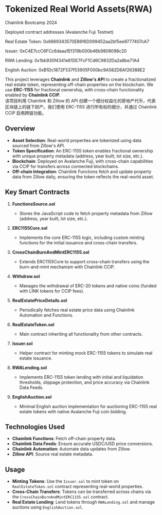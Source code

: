 # Tokenized Real World Assets(RWA)

Chainlink Bootcamp 2024

Deployed contract addresses (Avalanche Fuji Testnet)

Real Estate Token: 0x6669343570E86f6D099452aa2bf5ee9777407cA7

Issuer: 0xC4E7ccC6FCc6daaa1Ef319b000b46b9808098c20

RWA Lending: 0x1bb930f4341e61DE7FcF1Cd6C9832Da2a8be71A4

English Auction: 0xB1Dc1872F537f53905F000bc9A582D6Af26388E2

This project leverages **Chainlink** and **Zillow's API** to create a fractionalized real estate token, representing off-chain properties on the blockchain. We use **ERC-1155** for fractional ownership, with cross-chain functionality enabled by **Chainlink CCIP**.<br>
 该项目利用 Chainlink 和 Zillow 的 API 创建一个细分权益化的房地产代币，代表区块链上的链下财产。我们使用 ERC-1155 进行所有权的细分，并通过 Chainlink CCIP 启用跨链功能。

## Overview

- **Asset Selection**: Real-world properties are tokenized using data sourced from Zillow's API.
- **Token Specification**: An ERC-1155 token enables fractional ownership with unique property metadata (address, year built, lot size, etc.).
- **Blockchain**: Deployed on Avalanche Fuji, with cross-chain capabilities via CCIP for transfers across connected blockchains.
- **Off-chain Integration**: Chainlink Functions fetch and update property data from Zillow daily, ensuring the token reflects the real-world asset.

## Key Smart Contracts

1. **FunctionsSource.sol**

   - Stores the JavaScript code to fetch property metadata from Zillow (address, year built, lot size, etc.).

2. **ERC1155Core.sol**

   - Implements the core ERC-1155 logic, including custom minting functions for the initial issuance and cross-chain transfers.

3. **CrossChainBurnAndMintERC1155.sol**

   - Extends ERC1155Core to support cross-chain transfers using the burn-and-mint mechanism with Chainlink CCIP.

4. **Withdraw.sol**

   - Manages the withdrawal of ERC-20 tokens and native coins (funded with LINK tokens for CCIP fees).

5. **RealEstatePriceDetails.sol**

   - Periodically fetches real estate price data using Chainlink Automation and Functions.

6. **RealEstateToken.sol**

   - Main contract inheriting all functionality from other contracts.

7. **Issuer.sol**

   - Helper contract for minting mock ERC-1155 tokens to simulate real estate issuance.

8. **RWALending.sol**

   - Implements ERC-1155 token lending with initial and liquidation thresholds, slippage protection, and price accuracy via Chainlink Data Feeds.

9. **EnglishAuction.sol**
   - Minimal English auction implementation for auctioning ERC-1155 real estate tokens with native Avalanche Fuji coin bidding.

## Technologies Used

- **Chainlink Functions**: Fetch off-chain property data.
- **Chainlink Data Feeds**: Ensure accurate USDC/USD price conversions.
- **Chainlink Automation**: Automate data updates from Zillow.
- **Zillow API**: Source real estate metadata.

## Usage

- **Minting Tokens**: Use the `Issuer.sol` to mint token on `RealEstateToken.sol` contract representing real-world properties.
- **Cross-Chain Transfers**: Tokens can be transferred across chains via the `CrossChainBurnAndMintERC1155.sol` contract.
- **Real Estate Lending**: Lend tokens through `RWALending.sol` and manage auctions using `EnglishAuction.sol`.
